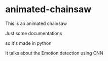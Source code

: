 # animated-chainsaw

This is an animated chainsaw

Just some documentations

so it's made in python

It talks about the Emotion detection using CNN


